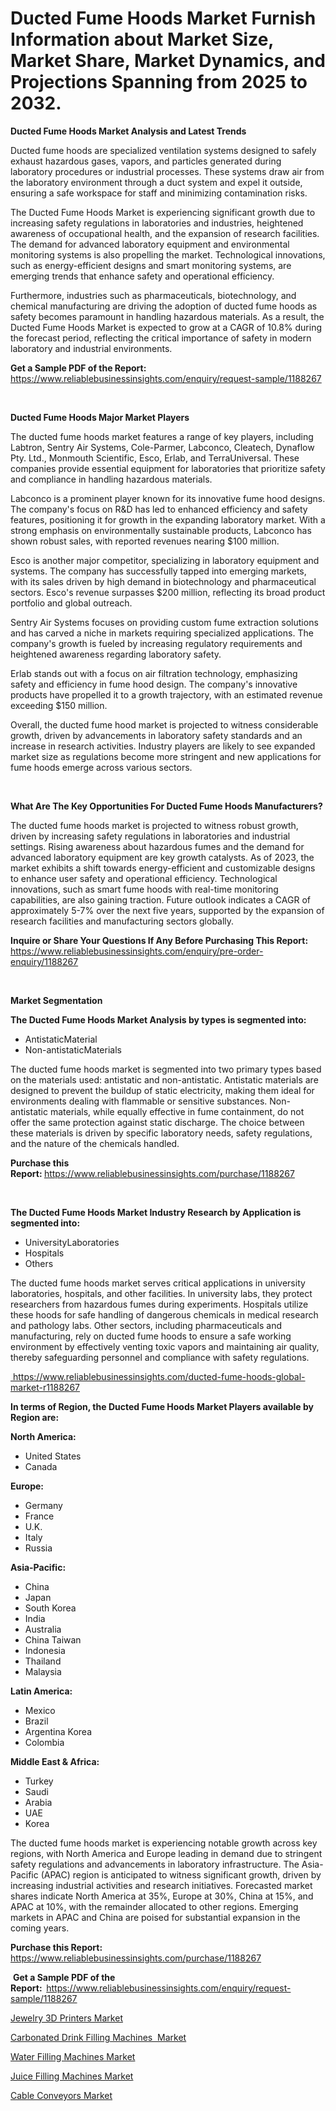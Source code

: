 <p><h1>Ducted Fume Hoods Market Furnish Information about Market Size, Market Share, Market Dynamics, and Projections Spanning from 2025 to 2032.</h1></p><p><strong>Ducted Fume Hoods Market Analysis and Latest Trends</strong></p>
<p><p>Ducted fume hoods are specialized ventilation systems designed to safely exhaust hazardous gases, vapors, and particles generated during laboratory procedures or industrial processes. These systems draw air from the laboratory environment through a duct system and expel it outside, ensuring a safe workspace for staff and minimizing contamination risks. </p><p>The Ducted Fume Hoods Market is experiencing significant growth due to increasing safety regulations in laboratories and industries, heightened awareness of occupational health, and the expansion of research facilities. The demand for advanced laboratory equipment and environmental monitoring systems is also propelling the market. Technological innovations, such as energy-efficient designs and smart monitoring systems, are emerging trends that enhance safety and operational efficiency. </p><p>Furthermore, industries such as pharmaceuticals, biotechnology, and chemical manufacturing are driving the adoption of ducted fume hoods as safety becomes paramount in handling hazardous materials. As a result, the Ducted Fume Hoods Market is expected to grow at a CAGR of 10.8% during the forecast period, reflecting the critical importance of safety in modern laboratory and industrial environments.</p></p>
<p><strong>Get a Sample PDF of the Report:&nbsp;</strong> <a href="https://www.reliablebusinessinsights.com/enquiry/request-sample/1188267?utm_campaign=1837&utm_medium=2&utm_source=Github&utm_content=ia&utm_term=21022025&utm_id=ducted-fume-hoods">https://www.reliablebusinessinsights.com/enquiry/request-sample/1188267</a></p>
<p>&nbsp;</p>
<p><strong>Ducted Fume Hoods Major Market Players</strong></p>
<p><p>The ducted fume hoods market features a range of key players, including Labtron, Sentry Air Systems, Cole-Parmer, Labconco, Cleatech, Dynaflow Pty. Ltd., Monmouth Scientific, Esco, Erlab, and TerraUniversal. These companies provide essential equipment for laboratories that prioritize safety and compliance in handling hazardous materials.</p><p>Labconco is a prominent player known for its innovative fume hood designs. The company's focus on R&D has led to enhanced efficiency and safety features, positioning it for growth in the expanding laboratory market. With a strong emphasis on environmentally sustainable products, Labconco has shown robust sales, with reported revenues nearing $100 million.</p><p>Esco is another major competitor, specializing in laboratory equipment and systems. The company has successfully tapped into emerging markets, with its sales driven by high demand in biotechnology and pharmaceutical sectors. Esco's revenue surpasses $200 million, reflecting its broad product portfolio and global outreach.</p><p>Sentry Air Systems focuses on providing custom fume extraction solutions and has carved a niche in markets requiring specialized applications. The company's growth is fueled by increasing regulatory requirements and heightened awareness regarding laboratory safety.</p><p>Erlab stands out with a focus on air filtration technology, emphasizing safety and efficiency in fume hood design. The company's innovative products have propelled it to a growth trajectory, with an estimated revenue exceeding $150 million.</p><p>Overall, the ducted fume hood market is projected to witness considerable growth, driven by advancements in laboratory safety standards and an increase in research activities. Industry players are likely to see expanded market size as regulations become more stringent and new applications for fume hoods emerge across various sectors.</p></p>
<p>&nbsp;</p>
<p><strong>What Are The Key Opportunities For Ducted Fume Hoods Manufacturers?</strong></p>
<p><p>The ducted fume hoods market is projected to witness robust growth, driven by increasing safety regulations in laboratories and industrial settings. Rising awareness about hazardous fumes and the demand for advanced laboratory equipment are key growth catalysts. As of 2023, the market exhibits a shift towards energy-efficient and customizable designs to enhance user safety and operational efficiency. Technological innovations, such as smart fume hoods with real-time monitoring capabilities, are also gaining traction. Future outlook indicates a CAGR of approximately 5-7% over the next five years, supported by the expansion of research facilities and manufacturing sectors globally.</p></p>
<p><strong>Inquire or Share Your Questions If Any Before Purchasing This Report:</strong> <a href="https://www.reliablebusinessinsights.com/enquiry/pre-order-enquiry/1188267?utm_campaign=1837&utm_medium=2&utm_source=Github&utm_content=ia&utm_term=21022025&utm_id=ducted-fume-hoods">https://www.reliablebusinessinsights.com/enquiry/pre-order-enquiry/1188267</a></p>
<p>&nbsp;</p>
<p><strong>Market Segmentation</strong></p>
<p><strong>The Ducted Fume Hoods Market Analysis by types is segmented into:</strong></p>
<p><ul><li>AntistaticMaterial</li><li>Non-antistaticMaterials</li></ul></p>
<p><p>The ducted fume hoods market is segmented into two primary types based on the materials used: antistatic and non-antistatic. Antistatic materials are designed to prevent the buildup of static electricity, making them ideal for environments dealing with flammable or sensitive substances. Non-antistatic materials, while equally effective in fume containment, do not offer the same protection against static discharge. The choice between these materials is driven by specific laboratory needs, safety regulations, and the nature of the chemicals handled.</p></p>
<p><strong>Purchase this Report:&nbsp;</strong><a href="https://www.reliablebusinessinsights.com/purchase/1188267?utm_campaign=1837&utm_medium=2&utm_source=Github&utm_content=ia&utm_term=21022025&utm_id=ducted-fume-hoods">https://www.reliablebusinessinsights.com/purchase/1188267</a></p>
<p>&nbsp;</p>
<p><strong>The Ducted Fume Hoods Market Industry Research by Application is segmented into:</strong></p>
<p><ul><li>UniversityLaboratories</li><li>Hospitals</li><li>Others</li></ul></p>
<p><p>The ducted fume hoods market serves critical applications in university laboratories, hospitals, and other facilities. In university labs, they protect researchers from hazardous fumes during experiments. Hospitals utilize these hoods for safe handling of dangerous chemicals in medical research and pathology labs. Other sectors, including pharmaceuticals and manufacturing, rely on ducted fume hoods to ensure a safe working environment by effectively venting toxic vapors and maintaining air quality, thereby safeguarding personnel and compliance with safety regulations.</p></p>
<p><a href="https://www.reliablebusinessinsights.com/ducted-fume-hoods-global-market-r1188267?utm_campaign=1837&utm_medium=2&utm_source=Github&utm_content=ia&utm_term=21022025&utm_id=ducted-fume-hoods">&nbsp;https://www.reliablebusinessinsights.com/ducted-fume-hoods-global-market-r1188267</a></p>
<p><strong>In terms of Region, the Ducted Fume Hoods Market Players available by Region are:</strong></p>
<p>
    <p> <strong> North America: </strong>
        <ul>
            <li>United States</li>
            <li>Canada</li>
        </ul>
        </p> 
    <p> <strong> Europe: </strong>
        <ul>
            <li>Germany</li>
            <li>France</li>
            <li>U.K.</li>
            <li>Italy</li>
            <li>Russia</li>
        </ul>
        </p> 
    <p> <strong> Asia-Pacific: </strong>
        <ul>
            <li>China</li>
            <li>Japan</li>
            <li>South Korea</li>
            <li>India</li>
            <li>Australia</li>
            <li>China Taiwan</li>
            <li>Indonesia</li>
            <li>Thailand</li>
            <li>Malaysia</li>
        </ul>
        </p> 
    <p> <strong> Latin America: </strong>
        <ul>
            <li>Mexico</li>
            <li>Brazil</li>
            <li>Argentina Korea</li>
            <li>Colombia</li>
        </ul>
        </p> 
    <p> <strong> Middle East & Africa: </strong>
        <ul>
            <li>Turkey</li>
            <li>Saudi</li>
            <li>Arabia</li>
            <li>UAE</li>
            <li>Korea</li>
        </ul>
    </p>
    </p>
<p><p>The ducted fume hoods market is experiencing notable growth across key regions, with North America and Europe leading in demand due to stringent safety regulations and advancements in laboratory infrastructure. The Asia-Pacific (APAC) region is anticipated to witness significant growth, driven by increasing industrial activities and research initiatives. Forecasted market shares indicate North America at 35%, Europe at 30%, China at 15%, and APAC at 10%, with the remainder allocated to other regions. Emerging markets in APAC and China are poised for substantial expansion in the coming years.</p></p>
<p><strong>Purchase this Report: </strong><a href="https://www.reliablebusinessinsights.com/purchase/1188267?utm_campaign=1837&utm_medium=2&utm_source=Github&utm_content=ia&utm_term=21022025&utm_id=ducted-fume-hoods">https://www.reliablebusinessinsights.com/purchase/1188267</a></p>
<p>&nbsp;<strong>Get a Sample PDF of the Report:&nbsp;&nbsp;</strong><a href="https://www.reliablebusinessinsights.com/enquiry/request-sample/1188267?utm_campaign=1837&utm_medium=2&utm_source=Github&utm_content=ia&utm_term=21022025&utm_id=ducted-fume-hoods">https://www.reliablebusinessinsights.com/enquiry/request-sample/1188267</a></p>
<p><strong></strong></p>
<p><p><a href="https://github.com/leijavaagexo/Market-Research-Report-List-1/blob/main/jewelry-3d-printers-market.md?utm_campaign=1837&utm_medium=2&utm_source=Github&utm_content=ia&utm_term=21022025&utm_id=ducted-fume-hoods">Jewelry 3D Printers Market</a></p><p><a href="https://github.com/tanckfelli84/Market-Research-Report-List-1/blob/main/carbonated-drink-filling-machines-market.md?utm_campaign=1837&utm_medium=2&utm_source=Github&utm_content=ia&utm_term=21022025&utm_id=ducted-fume-hoods">Carbonated Drink Filling Machines  Market</a></p><p><a href="https://github.com/tsininazzy/Market-Research-Report-List-1/blob/main/water-filling-machines-market.md?utm_campaign=1837&utm_medium=2&utm_source=Github&utm_content=ia&utm_term=21022025&utm_id=ducted-fume-hoods">Water Filling Machines Market</a></p><p><a href="https://github.com/wakerizaak8g/Market-Research-Report-List-1/blob/main/juice-filling-machines-market.md?utm_campaign=1837&utm_medium=2&utm_source=Github&utm_content=ia&utm_term=21022025&utm_id=ducted-fume-hoods">Juice Filling Machines Market</a></p><p><a href="https://github.com/gyenesephacy/Market-Research-Report-List-1/blob/main/cable-conveyors-market.md?utm_campaign=1837&utm_medium=2&utm_source=Github&utm_content=ia&utm_term=21022025&utm_id=ducted-fume-hoods">Cable Conveyors Market</a></p></p>